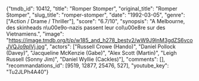 {"tmdb_id": 10412, "title": "Romper Stomper", "original_title": "Romper Stomper", "slug_title": "romper-stomper", "date": "1992-03-05", "genre": ["Action / Drame / Thriller"], "score": "6.7/10", "synopsis": "A Melbourne, des skinheads n\u00e9o-nazis passent leur col\u00e8re sur des Vietnamiens.", "image": "https://image.tmdb.org/t/p/w185_and_h278_bestv2/wW9J9InM3gdZS6vcoJVQJo9pIVj.jpg", "actors": ["Russell Crowe (Hando)", "Daniel Pollock (Davey)", "Jacqueline McKenzie (Gabe)", "Alex Scott (Martin)", "Leigh Russell (Sonny Jim)", "Daniel Wyllie (Cackles)"], "comments": [], "recommandations_id": [9519, 12877, 25476, 527], "youtube_key": "Tu2JLPh4A40"}